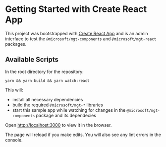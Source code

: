# Getting Started with Create React App

This project was bootstrapped with [Create React App](https://github.com/facebook/create-react-app) and is an admin interface to test the `@microsoft/mgt-components` and `@microsoft/mgt-react` packages.

## Available Scripts

In the root directory for the repository:

```
yarn && yarn build && yarn watch:react
```

This will:
- install all necessary dependencies
- build the required `@microsoft/mgt-*` libraries
- start this sample app while watching for changes in the `@microsoft/mgt-components` package and its dependecies

Open [http://localhost:3000](http://localhost:3000) to view it in the browser.

The page will reload if you make edits.
You will also see any lint errors in the console.
